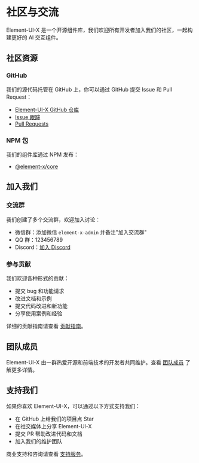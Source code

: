 # 社区与交流

Element-UI-X 是一个开源组件库，我们欢迎所有开发者加入我们的社区，一起构建更好的 AI 交互组件。

## 社区资源

### GitHub

我们的源代码托管在 GitHub 上，你可以通过 GitHub 提交 Issue 和 Pull Request：

- [Element-UI-X GitHub 仓库](https://github.com/yourusername/element-x)
- [Issue 跟踪](https://github.com/yourusername/element-x/issues)
- [Pull Requests](https://github.com/yourusername/element-x/pulls)

### NPM 包

我们的组件库通过 NPM 发布：

- [@element-x/core](https://www.npmjs.com/package/@element-x/core)

## 加入我们

### 交流群

我们创建了多个交流群，欢迎加入讨论：

- 微信群：添加微信 `element-x-admin` 并备注"加入交流群"
- QQ 群：123456789
- Discord：[加入 Discord](https://discord.gg/element-x)

### 参与贡献

我们欢迎各种形式的贡献：

- 提交 bug 和功能请求
- 改进文档和示例
- 提交代码改进和新功能
- 分享使用案例和经验

详细的贡献指南请查看 [贡献指南](/roadmap/contribution)。

## 团队成员

Element-UI-X 由一群热爱开源和前端技术的开发者共同维护。查看 [团队成员](./team.md) 了解更多详情。

## 支持我们

如果你喜欢 Element-UI-X，可以通过以下方式支持我们：

- 在 GitHub 上给我们的项目点 Star
- 在社交媒体上分享 Element-UI-X
- 提交 PR 帮助改进代码和文档
- 加入我们的维护团队

商业支持和咨询请查看 [支持服务](./support.md)。
